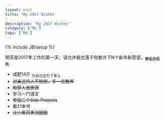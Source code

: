 ```yaml
---
layout: post
title: "My 2017 Wishes
"
description: "My 2017 Wishes"
category: ['Me']
tags: ['Me']
---
```

{% include JB/setup %}

明天是2017年工作的第一天，请允许我也落于俗套许下N个新年新愿望。<sub>**排名分后先**</sub>

- 减肥14斤 <sub>为自己也为了家人</sub>
- <del>对亲近的人不挑剔，多一些教养</del>
- <del>和家人去旅游</del>
- 学习一门语言
- <del>参加二个Side Projects</del>
- 看21本书
- <del>让小奥莉奥当姐姐</del>



